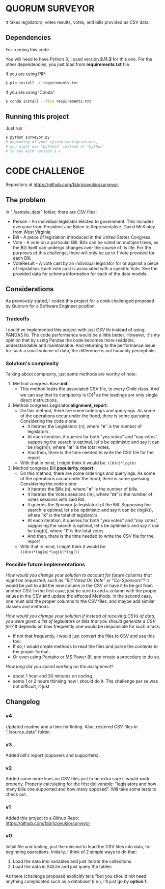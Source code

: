 # QUORUM SURVEYOR

It takes legislators, votes results, votes, and bills provided as CSV data.



## Dependencies
For running this code

You will need to have Python 3, I used version **3.11.3** for this one.
For the other dependencies, you just load from **requirements.txt** file.

If you are using PIP:
```Bash
$ pip install -r requirements.txt
```
If you are using 'Conda':
```Bash
$ conda install --file requirements.txt
```
## Running this project
Just run
```Bash
$ python surveyor.py
# depending of your system configurations,
# you might use "python3" instead of "python"
# to run with version 3.x
```


# CODE CHALLENGE

Repository at https://github.com/fabricioyukio/surveyor.

## The problem
In "./sample_data" folder, there are CSV files:

- Person - An individual legislator elected to government. This includes everyone from President Joe Biden to Representative. David McKinley from West Virginia.
- Bill - A piece of legislation introduced in the United States Congress.
- Vote - A vote on a particular Bill. Bills can be voted on multiple times, as the Bill itself can undergo changes over the course of its life. For the purposes of this challenge, there will only be up to 1 Vote provided for each Bill.
- VoteResult - A vote cast by an individual legislator for or against a piece of legislation. Each vote cast is associated with a specific Vote.
See the provided data for schema information for each of the data models.


## Considerations

As previously stated, I coded this project for a code challenged proposed by Quorum for a Software Engineer position.

### Tradeoffs

I could've implemented this project with just CSV lib instead of using PANDAS lib.
The code performance would be a little better. However, it's my opinion that by using Pandas the code becomes more readable, understandable and maintainable.
And returning to the performance issue, for such a small volume of data, the difference is not humanly perceptible.

### Solution's complexity
Talking about complexity, just some methods are worthy of note:
1. Method congress.Base.**__init__**:
	* This method loads the associated CSV file, to every Child class. And we can say that its complexity is (O)<sup>1</sup> as the loadings are only single direct instructions.
2. Method congress.Legislator.**alignment_report**:
	* On this method, there are some orderings and queryings. As some of the operations occur under the hood,  there is some guessing. Considering the code alone:
		* It iterates the Legislators (n), where "**n**" is the number of legislators.
		* At each iteration, it queries for both "yea votes" and "nay votes", supposing the search is optimal, let's be optimistic and say it can be (log(m)), where "**m**" is the total votes.
		* And then, there is the time needed to write the CSV file for the report
	* With that in mind, I might think it would be: ```((O)n)*log(m)```
3. Method congress.Bill.**popularity_report**:
	* On this method, there are some orderings and queryings. As some of the operations occur under the hood,  there is some guessing. Considering the code alone:
		* It iterates the Bills (n), where "**n**" is the number of bills.
		* It iterates the Votes sessions (m), where "**m**" is the number of votes sessions with said Bill.
		* It queries the Sponsor (a legislator) of the Bill. Supposing the search is optimal, let's be optimistic and say it can be (log(k)), where "**k**" is the total of legislators.
		* At each iteration, it queries for both "yea votes" and "nay votes", supposing the search is optimal, let's be optimistic and say it can be (log(l)), where "**l**" is the total votes.
		* And then, there is the time needed to write the CSV file for the report
	* With that in mind, I might think it would be: ```((O)n)*log(m)*log(k)*log(l)```

### Possible future implementations
*How would you change your solution to account for future columns that might be requested, such as “Bill Voted On Date” or “Co-Sponsors”?*
It would be just to add the new column in the CSV or have it to be got from another CSV.
In the first case, just be sure to add a column with the proper values in the CSV and update the affected Methods.
In the second case, one must add the proper columns to the CSV files, and maybe add similar classes and methods.

*How would you change your solution if instead of receiving CSVs of data, you were given a list of legislators or bills that you should generate a CSV for?*
It depends on how frequently one would be responsible for such a task:
* If not that frequently, I would just convert the files to CSV and use this tool.
* If so, I would create methods to read the files and parse the contents to the proper format.
* Or even using Pentaho or MS Power BI, and create a procedure to do so.

*How long did you spend working on the assignment?*
* about 1 hour and 30 minutes on coding.
* some 1 or 2 hours thinking how I should do it. The challenge per se was not difficult, it just


## Changelog

### v4
Updated readme and a time for linting.
Also, restored CSV files in "./source_data" folder.

### v3
Added bill's report (opposers and supporters).

### v2
Added some more lines on CSV files just to be extra sure it would work properly.
Properly calculating for the first deliverable: "legislators and how many bills one supported and how many opposed". Will take some tests to check out.

### v1
Added this project to a Github Repo:
https://github.com/fabricioyukio/surveyor

### v0
Initial file and tooling, just the minimal to load the CSV files into data, for beginning operations.
Initially, I think of 2 simple ways to do that:
1. Load the data into variables and just iterate the collections.
2. Load the data in SQLite and just query the tables

As there (challenge proposal) explicitly tells "but you should not need anything complicated such as a database"(i.e.), I'll just go by **option 1**.